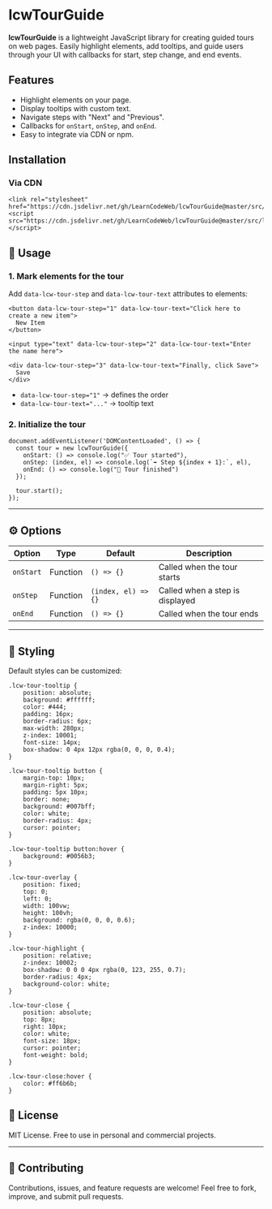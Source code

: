 # lcwTourGuide

**lcwTourGuide** is a lightweight JavaScript library for creating guided tours on web pages. Easily highlight elements, add tooltips, and guide users through your UI with callbacks for start, step change, and end events.

## Features

- Highlight elements on your page.
- Display tooltips with custom text.
- Navigate steps with "Next" and "Previous".
- Callbacks for `onStart`, `onStep`, and `onEnd`.
- Easy to integrate via CDN or npm.

## Installation

### Via CDN

```
<link rel="stylesheet" href="https://cdn.jsdelivr.net/gh/LearnCodeWeb/lcwTourGuide@master/src/lcwTourGuide.css">
<script src="https://cdn.jsdelivr.net/gh/LearnCodeWeb/lcwTourGuide@master/src/lcwTourGuide.js"></script>
```


## 🚀 Usage

### 1. Mark elements for the tour

Add `data-lcw-tour-step` and `data-lcw-tour-text` attributes to elements:

```
<button data-lcw-tour-step="1" data-lcw-tour-text="Click here to create a new item">
  New Item
</button>

<input type="text" data-lcw-tour-step="2" data-lcw-tour-text="Enter the name here">

<div data-lcw-tour-step="3" data-lcw-tour-text="Finally, click Save">
  Save
</div>
```

* `data-lcw-tour-step="1"` → defines the order
* `data-lcw-tour-text="..."` → tooltip text


### 2. Initialize the tour

```
document.addEventListener('DOMContentLoaded', () => {
  const tour = new lcwTourGuide({
    onStart: () => console.log("✅ Tour started"),
    onStep: (index, el) => console.log(`➡️ Step ${index + 1}:`, el),
    onEnd: () => console.log("🏁 Tour finished")
  });

  tour.start();
});
```

---

## ⚙️ Options

| Option    | Type     | Default             | Description                     |
| --------- | -------- | ------------------- | ------------------------------- |
| `onStart` | Function | `() => {}`          | Called when the tour starts     |
| `onStep`  | Function | `(index, el) => {}` | Called when a step is displayed |
| `onEnd`   | Function | `() => {}`          | Called when the tour ends       |

---

## 🎨 Styling

Default styles can be customized:

```
.lcw-tour-tooltip {
    position: absolute;
    background: #ffffff;
    color: #444;
    padding: 16px;
    border-radius: 6px;
    max-width: 280px;
    z-index: 10001;
    font-size: 14px;
    box-shadow: 0 4px 12px rgba(0, 0, 0, 0.4);
}

.lcw-tour-tooltip button {
    margin-top: 10px;
    margin-right: 5px;
    padding: 5px 10px;
    border: none;
    background: #007bff;
    color: white;
    border-radius: 4px;
    cursor: pointer;
}

.lcw-tour-tooltip button:hover {
    background: #0056b3;
}

.lcw-tour-overlay {
    position: fixed;
    top: 0;
    left: 0;
    width: 100vw;
    height: 100vh;
    background: rgba(0, 0, 0, 0.6);
    z-index: 10000;
}

.lcw-tour-highlight {
    position: relative;
    z-index: 10002;
    box-shadow: 0 0 0 4px rgba(0, 123, 255, 0.7);
    border-radius: 4px;
    background-color: white;
}

.lcw-tour-close {
    position: absolute;
    top: 8px;
    right: 10px;
    color: white;
    font-size: 18px;
    cursor: pointer;
    font-weight: bold;
}

.lcw-tour-close:hover {
    color: #ff6b6b;
}
```

## 📜 License

MIT License. Free to use in personal and commercial projects.

---

## 🤝 Contributing

Contributions, issues, and feature requests are welcome!
Feel free to fork, improve, and submit pull requests.
